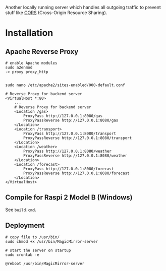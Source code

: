 Another locally running server which handles all outgoing traffic to prevent stuff like [CORS](https://developer.mozilla.org/en-US/docs/Web/HTTP/CORS) (Cross-Origin Resource Sharing).

# Installation

## Apache Reverse Proxy
	# enable Apache modules
	sudo a2enmod
	-> proxy proxy_http


	sudo nano /etc/apache2/sites-enabled/000-default.conf

	# Reverse Proxy for backend server
	<VirtualHost *:80>
		...
		# Reverse Proxy for backend server
		<Location /gas>
			ProxyPass http://127.0.0.1:8080/gas
			ProxyPassReverse http://127.0.0.1:8080/gas
		</Location>
		<Location /transport>
			ProxyPass http://127.0.0.1:8080/transport
			ProxyPassReverse http://127.0.0.1:8080/transport
		</Location>
		<Location /weather>
			ProxyPass http://127.0.0.1:8080/weather
			ProxyPassReverse http://127.0.0.1:8080/weather
		</Location>
		<Location /forecast>
			ProxyPass http://127.0.0.1:8080/forecast
			ProxyPassReverse http://127.0.0.1:8080/forecast
		</Location>
	</VirtualHost>
	
## Compile for Raspi 2 Model B (Windows)
See `build.cmd`.

## Deployment
	# copy file to /usr/bin/
	sudo chmod +x /usr/bin/MagicMirror-server

	# start the server on startup
	sudo crontab -e

	@reboot /usr/bin/MagicMirror-server
